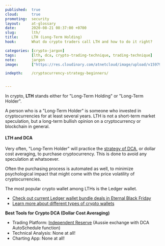 ```yaml
---
published:  true
cloud:      true
promoting:  security
layout:     at-glossary
date:       2020-08-21 08:37:00 +0700
slug:       lth/
title:      LTH (Long-Term Holding)
hook:       What do crypto traders call LTH and how to do it right?

categories: [crypto-jargon]
tags:       [lth, dca, crypto-trading-technique, trading-technique]
note:       jargon
image:      ["https://res.cloudinary.com/atnetcloud/image/upload/v1597992675/atnet/_glossary/old-longterm-storage-data_yzsw7f.jpg"]

indepth:    /cryptocurrency-strategy-beginners/


---
```


In crypto, **LTH** stands either for "Long-Term Holding" or "Long-Term Holder".

A person who is a "Long-Term Holder" is someone who invested in cryptocurrencies for at least several years. LTH is not a short-term market speculation, but a long-term bullish opinion on a cryptocurrency or blockchain in general.

#### LTH and DCA

Very often, "Long-Term Holder" will practice the [strategy of DCA](/strategy/dollar-cost-averaging/), or dollar cost averaging, to purchase cryptocurrency. This is done to avoid any speculation at whatsoever.

Often the purchasing process is automated as well, to minimize psychological impact that might come with the price volatility of cryptocurrencies.

The most popular crypto wallet among LTHs is the Ledger wallet.

* [Check out current Ledger wallet bundle deals in Eternal Black Friday](/blackfriday/#august-2020-deal-ledger-wallets-bundles---16-21-discount)
* [Learn more about different types of crypto wallets](/altcoin-wallets/)

**Best Tools for Crypto DCA (Dollar Cost Averaging)**

* Trading Platform: [Independent Reserve](http://bit.ly/at-indyres) (Aussie exchange with DCA AutoSchedule function)
* Technical Analysis: None at all!
* Charting App: None at all!
